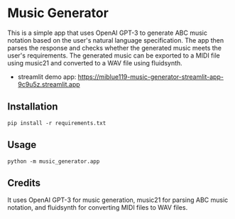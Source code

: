 # Music Generator

This is a simple app that uses OpenAI GPT-3 to generate ABC music
notation based on the user's natural language specification. The app
then parses the response and checks whether the generated music meets
the user's requirements. The generated music can be exported to a MIDI
file using music21 and converted to a WAV file using fluidsynth.

- streamlit demo app: https://miblue119-music-generator-streamlit-app-9c9u5z.streamlit.app

## Installation

`pip install -r requirements.txt`

## Usage

`python -m music_generator.app`

## Credits

It uses OpenAI GPT-3 for music generation, music21 for parsing ABC music notation, and fluidsynth for converting MIDI files to WAV files.
